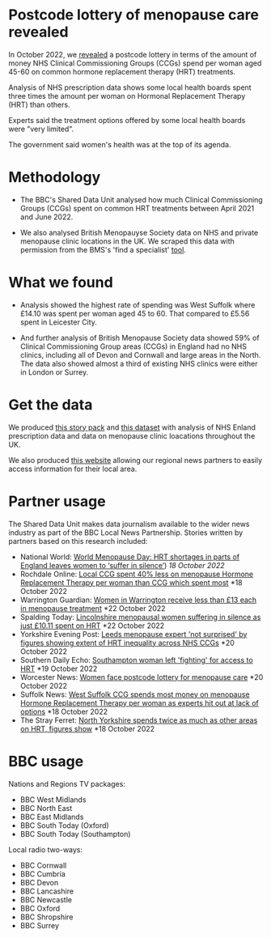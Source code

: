 # Postcode lottery of menopause care revealed

In October 2022, we [revealed](https://www.bbc.co.uk/news/uk-england-62849438) a postcode lottery in terms of the amount of money NHS Clinical Commissioning Groups (CCGs) spend per woman aged 45-60 on common hormone replacement therapy (HRT) treatments.

Analysis of NHS prescription data shows some local health boards spent three times the amount per woman on Hormonal Replacement Therapy (HRT) than others.

Experts said the treatment options offered by some local health boards were "very limited".

The government said women's health was at the top of its agenda.

# Methodology

- The BBC's Shared Data Unit analysed how much Clinical Commissioning Groups (CCGs) spent on common HRT treatments between April 2021 and June 2022.

- We also analysed British Menopauyse Society data on NHS and private menopause clinic locations in the UK. We scraped this data with permission from the BMS's 'find a specialist' [tool](https://thebms.org.uk/find-a-menopause-specialist/).

# What we found 

- Analysis showed the highest rate of spending was West Suffolk where £14.10 was spent per woman aged 45 to 60. That compared to £5.56 spent in Leicester City.

- And further analysis of British Menopause Society data showed 59% of Clinical Commissioning Group areas (CCGs) in England had no NHS clinics, including all of Devon and Cornwall and large areas in the North. The data also showed almost a third of existing NHS clinics were either in London or Surrey.

# Get the data

We produced [this story pack](https://docs.google.com/document/d/1ZKNPQWA07my34HiuMvnHby4B5RR0rRNuGWeL4lhG2qo/edit#) and [this dataset](https://docs.google.com/spreadsheets/d/1ArhGBaFLIIxwNmlcgU16gHiehK6mGKIfOfLh-s-wiRk/edit#gid=811168526) with analysis of NHS Enland prescription data and data on menopause clinic loacations throughout the UK.

We also produced [this website](https://hrtprescriptions.github.io/getthedata/) allowing our regional news partners to easily access information for their local area.

# Partner usage

The Shared Data Unit makes data journalism available to the wider news industry as part of the BBC Local News Partnership. Stories written by partners based on this research included:

- National World: [World Menopause Day: HRT shortages in parts of England leaves women to ‘suffer in silence’](https://www.nationalworld.com/health/world-menopause-day-hrt-shortages-england-women-suffer-silence-3883633)) *18 October 2022*
- Rochdale Online: [Local CCG spent 40% less on menopause Hormone Replacement Therapy per woman than CCG which spent most](https://www.rochdaleonline.co.uk/news-features/2/news-headlines/148560/local-ccg-spent-40pc-less-on-menopause-hormone-replacement-therapy-per-woman-than-ccg-which-spent-most) *18 October 2022
- Warrington Guardian: [Women in Warrington receive less than £13 each in menopause treatment](https://www.warringtonguardian.co.uk/news/23060544.warrington-women-get-less-13-menopause-treatment/) *22 October 2022
- Spalding Today: [Lincolnshire menopausal women suffering in silence as just £10.11 spent on HRT](https://www.spaldingtoday.co.uk/news/many-women-with-menopause-are-suffering-in-silence-9280183/) *22 October 2022
- Yorkshire Evening Post: [Leeds menopause expert 'not surprised' by figures showing extent of HRT inequality across NHS CCGs](https://www.yorkshireeveningpost.co.uk/health/leeds-menopause-expert-not-surprised-by-figures-showing-extent-of-hrt-inequality-across-nhs-ccgs-3884957) *20 October 2022
- Southern Daily Echo: [Southampton woman left 'fighting' for access to HRT](https://www.dailyecho.co.uk/news/23055648.gg/) *19 October 2022
- Worcester News: [Women face postcode lottery for menopause care](https://www.worcesternews.co.uk/news/23061715.women-face-postcode-lottery-menopause-care/) *20 October 2022
- Suffolk News: [West Suffolk CCG spends most money on menopause Hormone Replacement Therapy per woman as experts hit out at lack of options](https://www.suffolknews.co.uk/bury-st-edmunds/news/experts-hit-out-at-a-postcode-lottery-of-menopause-care-9279421/) *18 October 2022
- The Stray Ferret: [North Yorkshire spends twice as much as other areas on HRT, figures show](https://thestrayferret.co.uk/north-yorkshire-spends-twice-as-much-as-other-areas-on-hrt-figures-show/) *18 October 2022

# BBC usage

Nations and Regions TV packages:

- BBC West Midlands
- BBC North East
- BBC East Midlands
- BBC South Today (Oxford)
- BBC South Today (Southampton)

Local radio two-ways:

- BBC Cornwall
- BBC Cumbria
- BBC Devon
- BBC Lancashire
- BBC Newcastle 
- BBC Oxford
- BBC Shropshire
- BBC Surrey
